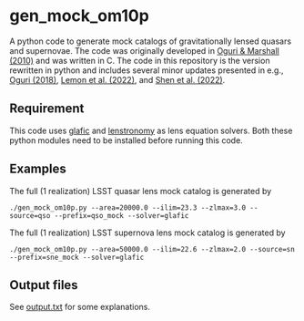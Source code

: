 # gen_mock_om10p

A python code to generate mock catalogs of gravitationally lensed quasars and supernovae. The code was originally developed in [Oguri & Marshall (2010)](https://ui.adsabs.harvard.edu/abs/2010MNRAS.405.2579O/abstract) and was written in C. The code in this repository is the version rewritten in python and includes several minor updates presented in e.g., [Oguri (2018)](https://ui.adsabs.harvard.edu/abs/2018MNRAS.480.3842O/abstract), [Lemon et al. (2022)](https://ui.adsabs.harvard.edu/abs/2022arXiv220607714L/abstract), and [Shen et al. (2022)](https://ui.adsabs.harvard.edu/abs/2022arXiv220804979S/abstract).

## Requirement

This code uses [glafic](https://github.com/oguri/glafic2) and [lenstronomy](https://github.com/lenstronomy/lenstronomy) as lens equation solvers. Both these python modules need to be installed before running this code.

## Examples

The full (1 realization) LSST quasar lens mock catalog is generated by
```
./gen_mock_om10p.py --area=20000.0 --ilim=23.3 --zlmax=3.0 --source=qso --prefix=qso_mock --solver=glafic
```
The full (1 realization) LSST supernova lens mock catalog is generated by
```
./gen_mock_om10p.py --area=50000.0 --ilim=22.6 --zlmax=2.0 --source=sn --prefix=sne_mock --solver=glafic
```

## Output files

See [output.txt](/output.txt) for some explanations.


